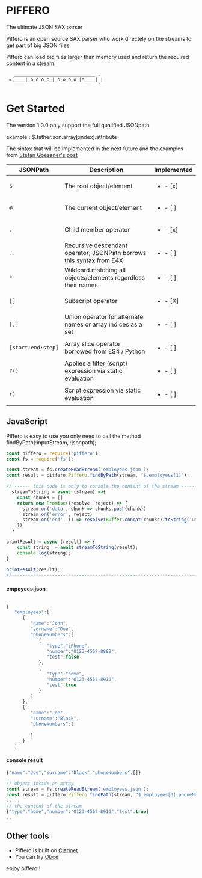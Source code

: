 # PIFFERO
The ultimate JSON SAX parser 

Piffero is an open source SAX parser who work directely on the streams to get part of big JSON files.

Piffero can load big files larger than memory used and return the required content in a stream.

 ``` 
    ______________________________ . 
  =(____|_o_o_o_o_|_o_o_o_o_|*____| |
                                   '
 ```
# Get Started

The version 1.0.0 only support the full qualified JSONpath

example : $.father.son.array[:index].attribute

The sintax that will be implemented in the next future and the examples from [Stefan Goessner's post](http://goessner.net/articles/JsonPath/) 

JSONPath         | Description                              |Implemented
-----------------|------------------------------------------|-----------------|
`$`               | The root object/element                 |<ul><li>- [x] </li></ul>
`@`                | The current object/element             |<ul><li>- [ ] </li></ul>
`.`                | Child member operator                  |<ul><li>- [x] </li></ul>
`..`	         | Recursive descendant operator; JSONPath borrows this syntax from E4X |<ul><li>- [ ] </li></ul>
`*`	         | Wildcard matching all objects/elements regardless their names |<ul><li>- [ ] </li></ul>
`[]`	         | Subscript operator |<ul><li>- [X] </li></ul>
`[,]`	         | Union operator for alternate names or array indices as a set| <ul><li>- [ ] </li></ul>
`[start:end:step]` | Array slice operator borrowed from ES4 / Python| <ul><li>- [ ] </li></ul>
`?()`              | Applies a filter (script) expression via static evaluation| <ul><li>- [ ] </li></ul>
`()`	         | Script expression via static evaluation | <ul><li>- [ ] </li></ul>

## JavaScript

Piffero is easy to use you only need to call the method findByPath(:inputStream, :jsonpath);
```js
const piffero = require('piffero');
const fs = require('fs');

const stream = fs.createReadStream('employees.json');
const result = piffero.Piffero.findByPath(stream, "$.employees[1]");

// ------ this code is only to console the content of the stream -------
  streamToString = async (stream) =>{
    const chunks = []
    return new Promise((resolve, reject) => {
      stream.on('data', chunk => chunks.push(chunk))
      stream.on('error', reject)
      stream.on('end', () => resolve(Buffer.concat(chunks).toString('utf8')))
    })
  }

printResult = async (result) => {
    const string  = await streamToString(result); 
    console.log(string);
}

printResult(result);
//---------------------------------------------------------------------
```
#### empoyees.json
```js

{
   "employees":[
      {
         "name":"John",
         "surname":"Doe",
         "phoneNumbers":[
            {
               "type":"iPhone",
               "number":"0123-4567-8888",
               "test":false
            },
            {
               "type":"home",
               "number":"0123-4567-8910",
               "test":true
            }
         ]
      },
      {
         "name":"Joe",
         "surname":"Black",
         "phoneNumbers":[
            
         ]
      }
   ]
```
#### console result 
```js
{"name":"Joe","surname":"Black","phoneNumbers":[]}
```
```js
// object inside an array 
const stream = fs.createReadStream('employees.json');
const result = piffero.Piffero.findPath(stream, "$.employees[0].phoneNumbers[1]");
.....
// the content of the stream
{"type":"home","number":"0123-4567-8910","test":true}
...
```
## Other tools
* Piffero is built on [Clarinet](https://github.com/dscape/clarinet) 
* You can try [Oboe](https://github.com/jimhigson/oboe.js)  

enjoy piffero!!
